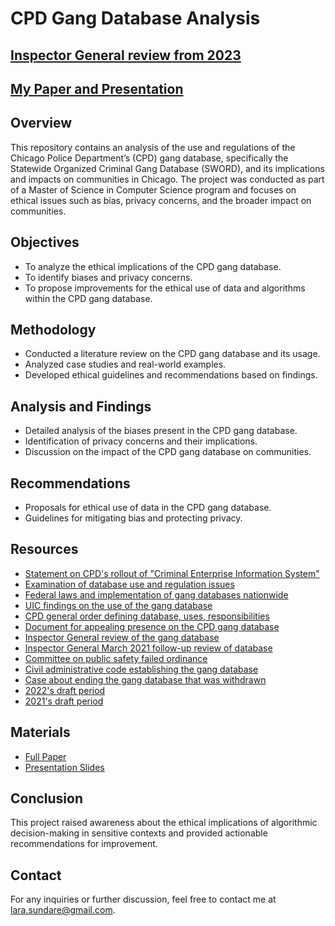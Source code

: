 # CPD Gang Database Analysis

## [Inspector General review from 2023](https://igchicago.org/wp-content/uploads/2023/11/Recent-Developments-on-CPDs-Use-of-Gang-Data.pdf)
## [My Paper and Presentation](docs/)


## Overview
This repository contains an analysis of the use and regulations of the Chicago Police Department’s (CPD) gang database, specifically the Statewide Organized Criminal Gang Database (SWORD), and its implications and impacts on communities in Chicago. The project was conducted as part of a Master of Science in Computer Science program and focuses on ethical issues such as bias, privacy concerns, and the broader impact on communities.

## Objectives
- To analyze the ethical implications of the CPD gang database.
- To identify biases and privacy concerns.
- To propose improvements for the ethical use of data and algorithms within the CPD gang database.

## Methodology
- Conducted a literature review on the CPD gang database and its usage.
- Analyzed case studies and real-world examples.
- Developed ethical guidelines and recommendations based on findings.

## Analysis and Findings
- Detailed analysis of the biases present in the CPD gang database.
- Identification of privacy concerns and their implications.
- Discussion on the impact of the CPD gang database on communities.

## Recommendations
- Proposals for ethical use of data in the CPD gang database.
- Guidelines for mitigating bias and protecting privacy.

## Resources
- [Statement on CPD's rollout of "Criminal Enterprise Information System"](https://abc7chicago.com/chicago-police-department-criminal-enterprise-information-system-cpd-gang-database-violence/5970975/)
- [Examination of database use and regulation issues](https://blockclubchicago.org/2021/07/28/police-gang-database-is-riddled-with-errors-and-has-ruined-lives-aldermen-say-so-why-is-it-cpd-still-using-it/)
- [Federal laws and implementation of gang databases nationwide](https://ilr.law.uiowa.edu/print/volume-106-issue-3/constructing-a-compromise-the-current-state-of-gang-database-legislation-and-how-to-effectuate-nationwide-reform/)
- [UIC findings on the use of the gang database](http://erasethedatabase.com/wp-content/uploads/2018/02/Tracked-Targeted-0217.pdf)
- [CPD general order defining database, uses, responsibilities](https://home.chicagopolice.org/wp-content/uploads/2019/04/Criminal-Enterprise-Databse-DRAFT-11-APR-19-version-2.pdf)
- [Document for appealing presence on the CPD gang database](https://igchicago.org/wp-content/uploads/2019/11/CPD-31.615.pdf)
- [Inspector General review of the gang database](https://igchicago.org/wp-content/uploads/2019/04/OIG-CPD-Gang-Database-Review.pdf)
- [Inspector General March 2021 follow-up review of database](https://igchicago.org/wp-content/uploads/2021/03/OIG-Follow-Up-Inquiry-on-the-Chicago-Police-Departments-Gang-Database.pdf)
- [Committee on public safety failed ordinance](https://chicago.legistar.com/LegislationDetail.aspx?ID=3584670&GUID=8042C182-BD43-4AA5-8531-3EE0782E6CAC&Options=Advanced&Search=&FullText=1)
- [Civil administrative code establishing the gang database](https://www.ilga.gov/legislation/ilcs/fulltext.asp?DocName=002026050K2605-305)
- [Case about ending the gang database that was withdrawn](https://www.clearinghouse.net/detail.php?id=17999)
- [2022's draft period](https://home.chicagopolice.org/draft_policy/new-public-posting-request-criminal-enterprise-information-system-policy-draft/)
- [2021's draft period](https://home.chicagopolice.org/draft_policy/criminal-enterprise-information-system-policy-draft/)


## Materials
- [Full Paper](docs/paper.md)
- [Presentation Slides](docs/Presentation-for-Download-only.pdf)

## Conclusion
This project raised awareness about the ethical implications of algorithmic decision-making in sensitive contexts and provided actionable recommendations for improvement.

## Contact
For any inquiries or further discussion, feel free to contact me at [lara.sundare@gmail.com](mailto:lara.sundare@gmail.com).
